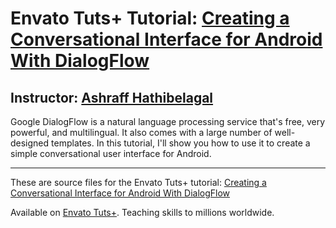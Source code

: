 # Envato Tuts+ Tutorial: [Creating a Conversational Interface for Android With DialogFlow][published url]
## Instructor: [Ashraff Hathibelagal][instructor url]

Google DialogFlow is a natural language processing service that's free, very powerful, and multilingual. It also comes with a large number of well-designed templates. In this tutorial, I'll show you how to use it to create a simple conversational user interface for Android.

------
These are source files for the Envato Tuts+ tutorial: [Creating a Conversational Interface for Android With DialogFlow][published url]

Available on [Envato Tuts+](https://tutsplus.com). Teaching skills to millions worldwide.

[published url]: https://code.tutsplus.com/tutorials/creating-a-conversational-interface-for-android-with-dialogflow--cms-30845
[instructor url]: https://tutsplus.com/authors/ashraff-hathibelagal
